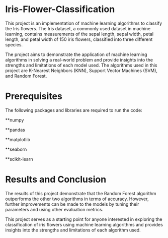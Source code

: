 # Iris-Flower-Classification
This project is an implementation of machine learning algorithms to classify the Iris flowers. The Iris dataset, a commonly used dataset in machine learning, contains measurements of the sepal length, sepal width, petal length, and petal width of 150 iris flowers, classified into three different species.

The project aims to demonstrate the application of machine learning algorithms in solving a real-world problem and provide insights into the strengths and limitations of each model used. The algorithms used in this project are K-Nearest Neighbors (KNN), Support Vector Machines (SVM), and Random Forest.

# Prerequisites

The following packages and libraries are required to run the code:

**numpy

**pandas

**matplotlib

**seaborn

**scikit-learn

# Results and Conclusion

The results of this project demonstrate that the Random Forest algorithm outperforms the other two algorithms in terms of accuracy. However, further improvements can be made to the models by tuning their parameters and using other evaluation metrics.

This project serves as a starting point for anyone interested in exploring the classification of iris flowers using machine learning algorithms and provides insights into the strengths and limitations of each algorithm used.
